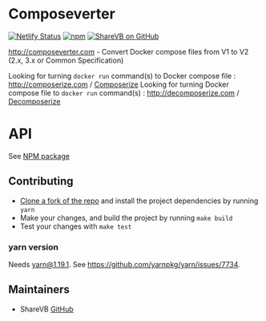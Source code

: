 # Composeverter

[![Netlify Status](https://api.netlify.com/api/v1/badges/bebf915c-cdd7-4800-9179-d1f4031b0848/deploy-status)](https://app.netlify.com/sites/composeverter/deploys)
[![npm](https://img.shields.io/npm/v/composeverter.svg)](https://www.npmjs.com/package/composeverter)
[![ShareVB on GitHub](https://img.shields.io/badge/ShareVB-100000?logo=github&logoColor=white)](https://github.com/sharevb)
            
http://composeverter.com - Convert Docker compose files from V1 to V2 (2.x, 3.x or Common Specification)

Looking for turning `docker run` command(s) to Docker compose file : http://composerize.com / [Composerize](https://github.com/composerize/composerize)
Looking for turning Docker compose file to `docker run` command(s) : http://decomposerize.com / [Decomposerize](https://github.com/composerize/decomposerize)

# API

See [NPM package](https://www.npmjs.com/package/composeverter)

## Contributing

- [Clone a fork of the repo](https://guides.github.com/activities/forking/) and install the project dependencies by running `yarn`
- Make your changes, and build the project by running `make build`
- Test your changes with `make test`

### yarn version

Needs yarn@1.19.1. See https://github.com/yarnpkg/yarn/issues/7734.

## Maintainers

- ShareVB [GitHub](https://github.com/sharevb)